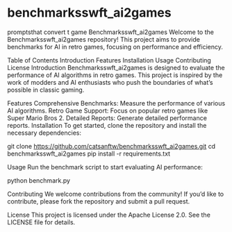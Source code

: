 # benchmarksswft_ai2games
promptsthat convert t game 
Benchmarksswft_ai2games
Welcome to the Benchmarksswft_ai2games repository! This project aims to provide benchmarks for AI in retro games, focusing on performance and efficiency.

Table of Contents
Introduction
Features
Installation
Usage
Contributing
License
Introduction
Benchmarksswft_ai2games is designed to evaluate the performance of AI algorithms in retro games. This project is inspired by the work of modders and AI enthusiasts who push the boundaries of what’s possible in classic gaming.

Features
Comprehensive Benchmarks: Measure the performance of various AI algorithms.
Retro Game Support: Focus on popular retro games like Super Mario Bros 2.
Detailed Reports: Generate detailed performance reports.
Installation
To get started, clone the repository and install the necessary dependencies:

git clone https://github.com/catsanftw/benchmarksswft_ai2games.git
cd benchmarksswft_ai2games
pip install -r requirements.txt

Usage
Run the benchmark script to start evaluating AI performance:

python benchmark.py

Contributing
We welcome contributions from the community! If you’d like to contribute, please fork the repository and submit a pull request.

License
This project is licensed under the Apache License 2.0. See the LICENSE file for details.
